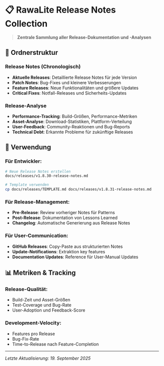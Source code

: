 # 📋 RawaLite Release Notes Collection

> **Zentrale Sammlung aller Release-Dokumentation und -Analysen**

## 📁 **Ordnerstruktur**

### **Release Notes (Chronologisch)**
- **Aktuelle Releases**: Detaillierte Release Notes für jede Version
- **Patch Notes**: Bug-Fixes und kleinere Verbesserungen
- **Feature Releases**: Neue Funktionalitäten und größere Updates
- **Critical Fixes**: Notfall-Releases und Sicherheits-Updates

### **Release-Analyse**
- **Performance-Tracking**: Build-Größen, Performance-Metriken
- **Asset-Analyse**: Download-Statistiken, Plattform-Verteilung
- **User-Feedback**: Community-Reaktionen und Bug-Reports
- **Technical Debt**: Erkannte Probleme für zukünftige Releases

## 🎯 **Verwendung**

### **Für Entwickler:**
```bash
# Neue Release Notes erstellen
docs/releases/v1.8.30-release-notes.md

# Template verwenden
cp docs/releases/TEMPLATE.md docs/releases/v1.8.31-release-notes.md
```

### **Für Release-Management:**
- **Pre-Release**: Review vorheriger Notes für Patterns
- **Post-Release**: Dokumentation von Lessons Learned
- **Changelog**: Automatische Generierung aus Release Notes

### **Für User-Communication:**
- **GitHub Releases**: Copy-Paste aus strukturierten Notes
- **Update-Notifications**: Extraktion key features
- **Documentation Updates**: Reference für User-Manual Updates

## 📊 **Metriken & Tracking**

### **Release-Qualität:**
- Build-Zeit und Asset-Größen
- Test-Coverage und Bug-Rate
- User-Adoption und Feedback-Score

### **Development-Velocity:**
- Features pro Release
- Bug-Fix-Rate
- Time-to-Release nach Feature-Completion

---

*Letzte Aktualisierung: 19. September 2025*